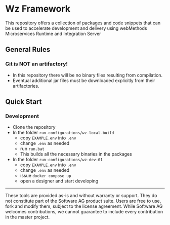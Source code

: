 # Wz Framework

This repository offers a collection of packages and code snippets that can be used to accelerate development and delivery using webMethods Microservices Runtime and Integration Server

## General Rules

### Git is NOT an artifactory!

- In this repository there will be no binary files resulting from compilation.
- Eventual additional jar files must be downloaded explicitly from their artifactories.

## Quick Start

### Development

- Clone the repository
- In the folder `run-configurations/wz-local-build`
  - copy `EXAMPLE.env` into `.env`
  - change `.env` as needed
  - run `run.bat`
  - This builds all the necessary binaries in the packages
- In the folder `run-configurations/wz-dev-01`
  - copy `EXAMPLE.env` into `.env`
  - change `.env` as needed
  - issue `docker compose up`
  - open a designer and start developing

-----
These tools are provided as-is and without warranty or support. They do not constitute part of the Software AG product suite. Users are free to use, fork and modify them, subject to the license agreement. While Software AG welcomes contributions, we cannot guarantee to include every contribution in the master project.
